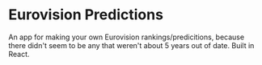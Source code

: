 # Eurovision Predictions

An app for making your own Eurovision rankings/predicitions, because there didn't seem to be any that weren't about 5 years out of date. Built in React.